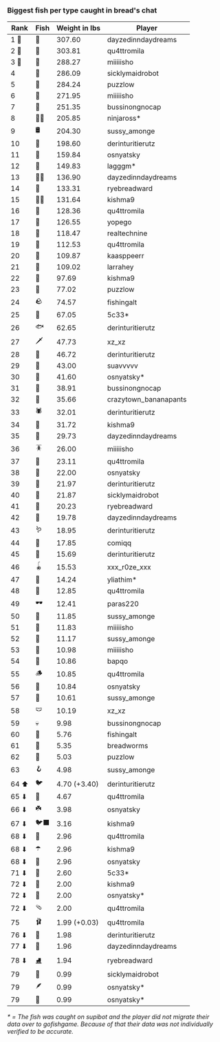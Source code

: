 ### Biggest fish per type caught in bread's chat
| Rank | Fish | Weight in lbs | Player |
|------|--------|-----------|---------|
| 1 🥇  | 🦑 | 307.60 | dayzedinndaydreams |
| 2 🥈  | 🐳 | 303.81 | qu4ttromila |
| 3 🥉  | 🦈 | 288.27 | miiiiisho |
| 4  | 🦕 | 286.09 | sicklymaidrobot |
| 5  | 🐉 | 284.24 | puzzlow |
| 6  | 🐍 | 271.95 | miiiiisho |
| 7  | 🐢 | 251.35 | bussinongnocap |
| 8  | 🐻‍❄ | 205.85 | ninjaross* |
| 9  | 🛢️ | 204.30 | sussy_amonge |
| 10  | 🐙 | 198.60 | derinturitierutz |
| 11  | 🐋 | 159.84 | osnyatsky |
| 12  | 🐊 | 149.83 | lagggm* |
| 13  | 🧜‍♀️ | 136.90 | dayzedinndaydreams |
| 14  | 🦭 | 133.31 | ryebreadward |
| 15  | 🧞‍♂ | 131.64 | kishma9 |
| 16  | 🦪 | 128.36 | qu4ttromila |
| 17  | 🦞 | 126.55 | yopego |
| 18  | 🧟 | 118.47 | realtechnine |
| 19  | 🐬 | 112.53 | qu4ttromila |
| 20  | 📱 | 109.87 | kaasppeerr |
| 21  | 🦇 | 109.02 | larrahey |
| 22  | 🪸 | 97.69 | kishma9 |
| 23  | 👑 | 77.02 | puzzlow |
| 24  | 🪨 | 74.57 | fishingalt |
| 25  | 🦐 | 67.05 | 5c33* |
| 26  | 🐟 | 62.65 | derinturitierutz |
| 27  | 🗡️ | 47.73 | xz_xz |
| 28  | 🐸 | 46.72 | derinturitierutz |
| 29  | 🦫 | 43.00 | suavvvvv |
| 30  | 🐧 | 41.60 | osnyatsky* |
| 31  | 🦀 | 38.91 | bussinongnocap |
| 32  | 🐡 | 35.66 | crazytown_bananapants |
| 33  | 🕷️ | 32.01 | derinturitierutz |
| 34  | 🥒 | 31.72 | kishma9 |
| 35  | 🧽 | 29.73 | dayzedinndaydreams |
| 36  | 🪳 | 26.00 | miiiiisho |
| 37  | 🎰 | 23.11 | qu4ttromila |
| 38  | 🦠 | 22.00 | osnyatsky |
| 39  | 🐠 | 21.97 | derinturitierutz |
| 40  | 🪼 | 21.87 | sicklymaidrobot |
| 41  | 🧭 | 20.23 | ryebreadward |
| 42  | 🦦 | 19.78 | dayzedinndaydreams |
| 43  | 🪱 | 18.95 | derinturitierutz |
| 44  | 🍄 | 17.85 | comiqq |
| 45  | 🦆 | 15.69 | derinturitierutz |
| 46  | 🪀 | 15.53 | xxx_r0ze_xxx |
| 47  | 🐌 | 14.24 | yliathim* |
| 48  | 🎱 | 12.85 | qu4ttromila |
| 49  | 🕶️ | 12.41 | paras220 |
| 50  | 👒 | 11.85 | sussy_amonge |
| 51  | 🧸 | 11.83 | miiiiisho |
| 52  | 🧃 | 11.17 | sussy_amonge |
| 53  | 🧊 | 10.98 | miiiiisho |
| 54  | 🪹 | 10.86 | bapqo |
| 55  | 🪵 | 10.85 | qu4ttromila |
| 56  | 🪺 | 10.84 | osnyatsky |
| 57  | 🦎 | 10.61 | sussy_amonge |
| 58  | 🩲 | 10.19 | xz_xz |
| 59  | 💀 | 9.98 | bussinongnocap |
| 60  | 🎏 | 5.76 | fishingalt |
| 61  | 🧵 | 5.35 | breadworms |
| 62  | 🐚 | 5.03 | puzzlow |
| 63  | 🪝 | 4.98 | sussy_amonge |
| 64 ⬆ | 🐦 | 4.70 (+3.40) | derinturitierutz |
| 65 ⬇ | 🥫 | 4.67 | qu4ttromila |
| 66 ⬇ | ☘️ | 3.98 | osnyatsky |
| 67 ⬇ | 🐦‍⬛ | 3.16 | kishma9 |
| 68 ⬇ | 🥪 | 2.96 | qu4ttromila |
| 68 ⬇ | ☂️ | 2.96 | kishma9 |
| 68 ⬇ | 🌹 | 2.96 | osnyatsky |
| 71 ⬇ | 🍬 | 2.60 | 5c33* |
| 72 ⬇ | 👟 | 2.00 | kishma9 |
| 72 ⬇ | 🧦 | 2.00 | osnyatsky* |
| 72 ⬇ | 🩴 | 2.00 | qu4ttromila |
| 75  | 🩰 | 1.99 (+0.03) | qu4ttromila |
| 76 ⬇ | 👢 | 1.98 | derinturitierutz |
| 77 ⬇ | 🌿 | 1.96 | dayzedinndaydreams |
| 78 ⬇ | ⛸️ | 1.94 | ryebreadward |
| 79  | 🧤 | 0.99 | sicklymaidrobot |
| 79  | 🪶 | 0.99 | osnyatsky* |
| 79  | 🧣 | 0.99 | osnyatsky* |

_* = The fish was caught on supibot and the player did not migrate their data over to gofishgame. Because of that their data was not individually verified to be accurate._
